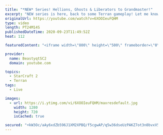 ```yaml
---
title: "*NEW* Series! Hellions, Ghosts & Liberators to Grandmaster!"
excerpt: "NEW series is here, back to some Terran gameplay! Let me know how you guys are liking this one!  Feel free to let me know if you have any suggestions for future videos. Enjoy this one and have a great day :)  If you are enjoying my YouTube content, check out my live stream on Twitch! Streaming pretty"
originalUrl: https://youtube.com/watch?v=6XOOIeuFQHM
type: video
length: PT24M14S
publishedDateTime: 2020-09-23T11:49:52Z
heat: 112

featuredContent: "<iframe width=\"800\" height=\"500\" frameborder=\"0\" src=\"https://www.youtube.com/embed/6XOOIeuFQHM\" allow=\"accelerometer; autoplay; encrypted-media; gyroscope; picture-in-picture\" allowfullscreen></iframe>"

provider:
  name: BeastyqtSC2
  domain: youtube.com

topics:
  - StarCraft 2
  - Terran
tags:
  - Live

images:
  - url: https://i.ytimg.com/vi/6XOOIeuFQHM/maxresdefault.jpg
    width: 1280
    height: 720
    isCached: true

secured: "+kW3Oc/aAy6xdZb596J1XM2XPBQ/f5cgwAP/q5w36dseUzPAKZ7ot3n0bvxV521CYZM3bBpoJf3e7yQ+uGlVMptm0sh7I3TExonEcw4NVHFY4xzH23myWw5KY5Mk0EWLzNhVdhULRr625pLKTSPh56ySSn9j+ZvmJ9WIYuWPflXV71ms+b2lYHhzOl2NpzKLLkaN9L9P/0FvSh7Pzo0GGZ4Mpt0u9z7+AHWFybb8PuAy9jgSJ94ESuRU6H8foXAOHJ2SfapESr3nXpDVUceDunU0IDL/YOKPg06z0Mq1tIoM2xkix0N+fpNr8JfqxZ3ER2ZcIBWL+xnvp0HH9mZVkSG7tXM6tQ1Lr40bI5I+NJageobeUXmG7w50iADEed2TreHBd0qkxDDGXdE5ba7KExp47rFbXZvRFfhlj/TrIxw=;g6wUXlO+wLKIb6h2xy5yoA=="
---
```


